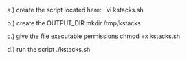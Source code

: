 a.) create the script located here: :
vi kstacks.sh

b.) create the OUTPUT_DIR
mkdir /tmp/kstacks


c.) give the file executable permissions
chmod +x kstacks.sh


d.) run the script ./kstacks.sh
